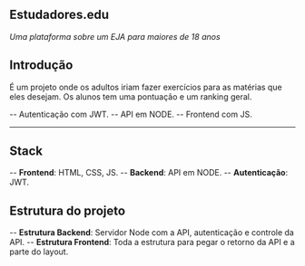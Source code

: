 ## Estudadores.edu
*Uma plataforma sobre um EJA para maiores de 18 anos*

## Introdução
É um projeto onde os adultos iriam fazer exercícios para as matérias que eles desejam.
Os alunos tem uma pontuação e um ranking geral.

-- Autenticação com JWT.
-- API em NODE.
-- Frontend com JS.

---

## Stack

-- **Frontend**: HTML, CSS, JS.
-- **Backend**: API em NODE.
-- **Autenticação**: JWT.

## Estrutura do projeto

-- **Estrutura Backend**: Servidor Node com a API, autenticação e controle da API.
-- **Estrutura Frontend**: Toda a estrutura para pegar o retorno da API e a parte do layout.
